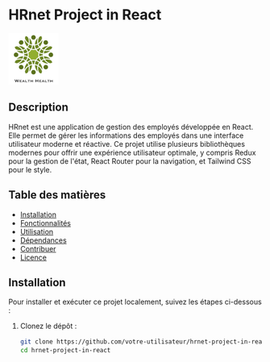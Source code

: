 # HRnet Project in React
![HRnet logo](./public/logo.png)

## Description

HRnet est une application de gestion des employés développée en React. Elle permet de gérer les informations des employés dans une interface utilisateur moderne et réactive. Ce projet utilise plusieurs bibliothèques modernes pour offrir une expérience utilisateur optimale, y compris Redux pour la gestion de l'état, React Router pour la navigation, et Tailwind CSS pour le style.

## Table des matières

- [Installation](#installation)
- [Fonctionnalités](#fonctionnalités)
- [Utilisation](#utilisation)
- [Dépendances](#dépendances)
- [Contribuer](#contribuer)
- [Licence](#licence)

## Installation

Pour installer et exécuter ce projet localement, suivez les étapes ci-dessous :

1. Clonez le dépôt :
   ```bash
   git clone https://github.com/votre-utilisateur/hrnet-project-in-react.git
   cd hrnet-project-in-react
   ```
